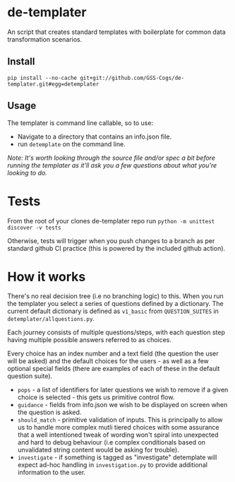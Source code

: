 # de-templater

An script that creates standard templates with boilerplate for common data transformation scenarios.

## Install

```
pip install --no-cache git+git://github.com/GSS-Cogs/de-templater.git#egg=detemplater
```

## Usage

The templater is command line callable, so to use:

* Navigate to a directory that contains an info.json file.
* run `detemplate` on the command line.

_Note: It's worth looking through the source file and/or spec a bit before running the templater as it'll ask you a few questions about what you're looking to do._


# Tests

From the root of your clones de-templater repo run `python -m unittest discover -v tests`

Otherwise, tests will trigger when you push changes to a branch as per standard github CI practice (this is powered by the included github action).


# How it works

There's no real decision tree (i.e no branching logic) to this. When you run the templater you select a series of questions defined by a dictionary. The current default dictionary is defined as `v1_basic` from `QUESTION_SUITES` in `detemplater/allquestions.py`.

Each journey consists of multiple questions/steps, with each question step having multiple possible answers referred to as choices.

Every choice has an index number and a text field (the question the user will be asked) and the default choices for the users - as well as a few optional special fields (there are examples of each of these in the default question suite).

* `pops` - a list of identifiers for later questions we wish to remove if a given choice is selected - this gets us primitive control flow.
* `guidance` - fields from info.json we wish to be displayed on screen when the question is asked.
* `should_match` - primitive validation of inputs. This is principally to allow us to handle more complex mutli tiered choices with some assurance that a well intentioned tweak of wording won't spiral into unexpected and hard to debug behaviour (i.e complex conditionals based on unvalidated string content would be asking for trouble). 
* `investigate` - if something is tagged as "investigate" detemplate will expect ad-hoc handling in `investigation.py` to provide additional information to the user.